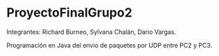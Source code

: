 # ProyectoFinalGrupo2

Integrantes:
Richard Burneo,
Sylvana Chalán,
Dario Vargas.

Programación en Java del envio de paquetes por UDP entre PC2 y PC3.
